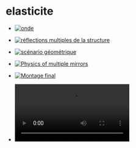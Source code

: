 # elasticite

* [![onde](https://laurentperrinet.github.io/sciblog/files/2015-10-14_elasticite/onde.png)](https://laurentperrinet.github.io/sciblog/posts/2015-11-29-elasticite-scenario-onde.html)
* [![réflections multiples de la structure](https://laurentperrinet.github.io/sciblog/files/2015-10-14_elasticite/crabe.png)](https://laurentperrinet.github.io/sciblog/posts/2015-11-02-elasticite-expansion-en-miroir-exploration-parametres.html)
* [![scénario géométrique](https://laurentperrinet.github.io/sciblog/files/2015-10-14_elasticite/geom.png)](https://laurentperrinet.github.io/sciblog/posts/2015-11-27-elasticite-geometrie.html)
* [![Physics of multiple mirrors](https://laurentperrinet.github.io/sciblog/files/2015-10-14_elasticite/mirror.png)](https://laurentperrinet.github.io/sciblog/posts/2015-11-02-elasticite-expansion-en-miroir-principes.html)
* [![Montage final](https://laurentperrinet.github.io/sciblog/files/2015-10-14_elasticite/master.png)](https://laurentperrinet.github.io/sciblog/posts/2015-12-05-elasticite-scenario-final-montage.html)

* ![Image Alt](https://github.com/NaturalPatterns/2016_elasticite/blob/master/files/elastic_fresnel_gauche.mp4)
